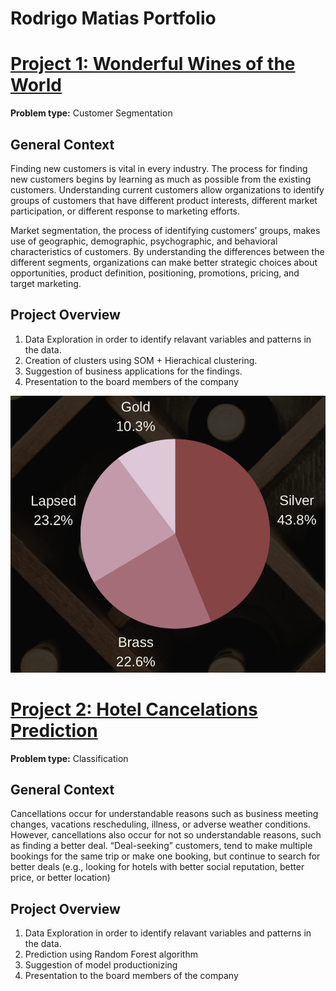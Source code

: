 # Rodrigo Matias Portfolio

# [Project 1: Wonderful Wines of the World](https://github.com/rodmatias/WWW_Customer_Segmentation)

**Problem type:** Customer Segmentation

## General Context

Finding new customers is vital in every industry. The process for finding new
customers begins by learning as much as possible from the existing customers.
Understanding current customers allow organizations to identify groups of
customers that have different product interests, different market
participation, or different response to marketing efforts.

Market segmentation, the process of identifying customers’ groups, makes use
of geographic, demographic, psychographic, and behavioral characteristics of
customers. By understanding the differences between the different segments,
organizations can make better strategic choices about opportunities, product
definition, positioning, promotions, pricing, and target marketing.


## Project Overview

1. Data Exploration in order to identify relavant variables and patterns in the data.
2. Creation of clusters using SOM + Hierachical clustering.
3. Suggestion of business applications for the findings.
4. Presentation to the board members of the company
 
![](https://github.com/rodmatias/Portfolio/blob/main/images/WWW_clusters.png)

# [Project 2: Hotel Cancelations Prediction](https://github.com/rodmatias/Cancelations_Prediction)

**Problem type:** Classification

## General Context

Cancellations occur for understandable reasons such as business meeting
changes, vacations rescheduling, illness, or adverse weather conditions.
However, cancellations also occur for not so understandable reasons, such as
finding a better deal. “Deal-seeking” customers, tend to make multiple
bookings for the same trip or make one booking, but continue to search for
better deals (e.g., looking for hotels with better social reputation, better
price, or better location)


## Project Overview

1. Data Exploration in order to identify relavant variables and patterns in the data.
2. Prediction using Random Forest algorithm
3. Suggestion of model productionizing
4. Presentation to the board members of the company

